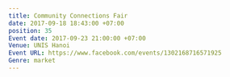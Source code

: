 ```yaml
---
title: Community Connections Fair
date: 2017-09-18 18:43:00 +07:00
position: 35
Event date: 2017-09-23 21:00:00 +07:00
Venue: UNIS Hanoi
Event URL: https://www.facebook.com/events/1302168716571925
Genre: market
---
```


